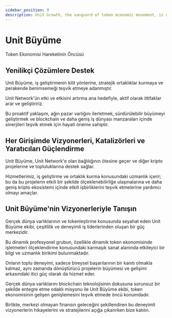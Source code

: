 ```yaml
---
sidebar_position: 9
description: Unit Growth, the vanguard of token economic movement, is dedicated to key aspects of business development, forging strategic partnerships, and promoting retail adoption.
---
```


# Unit Büyüme

Token Ekonomisi Hareketinin Öncüsü

## Yenilikçi Çözümlere Destek

Unit Büyüme, iş geliştirmenin kilit yönlerine, stratejik ortaklıklar kurmaya ve perakende benimsemeği teşvik etmeye adanmıştır.

Unit Network'ün etki ve etkisini artırma ana hedefiyle, aktif olarak ittifaklar arar ve geliştiririz.

Bu proaktif yaklaşım, ağın pazar varlığını ilerletmek, sürdürülebilir büyümeyi geliştirmek ve blockchain ve daha geniş iş dünyası manzaraları içinde sinerjileri teşvik etmek için hayati öneme sahiptir.

## Her Girişimde Vizyonerleri, Katalizörleri ve Yaratıcıları Güçlendirme

Unit Büyüme, Unit Network'e olan bağlılığının ötesine geçer ve diğer kripto projelerine ve topluluklarına destek sağlar.

Hizmetlerimiz, iş geliştirme ve ortaklık kurma konusundaki uzmanlık içerir; bu da bu projelerin etkili bir şekilde ölçeklenebilirliğe ulaşmalarına ve daha geniş kripto ekosistemi içinde etkili işbirliklerini teşvik etmelerine yardımcı olmayı amaçlar.

## Unit Büyüme'nin Vizyonerleriyle Tanışın

Gerçek dünya varlıklarının ve tokenleştirme konusunda seyahat eden Unit Büyüme ekibi, çeşitlilik ve deneyimli iş liderlerinden oluşan bir güç merkezidir.

Bu dinamik profesyonel grubun, özellikle dinamik token ekonomisinde işletmeleri ölçeklendirme konusundaki karmaşık sanat alanında etkileyici bir bilgi ve uzmanlık birikimi bulunmaktadır.

Onların toplu deneyimi, sadece bireysel başarılarının bir kanıtı olmakla kalmaz, aynı zamanda dönüştürücü projelerin büyümesi ve gelişimi arkasındaki itici güç olarak da hizmet eder.

Gerçek dünya varlıklarını blockchain teknolojisinin dokusuna sorunsuz bir şekilde entegre etme odaklı misyonu ile Unit Büyüme ekibi, token ekonomisinin gelişen genişlemesini teşvik etmede öncü konumdadır.

Birlikte, merkezi olmayan finansın geleceğini şekillendiren bu deneyimli vizyonerlerin hikayelerini ve stratejilerini açığa çıkarırken bize katılın.
